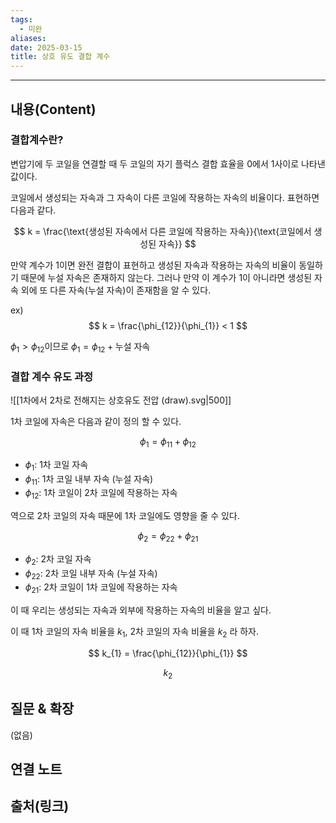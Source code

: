 ```yaml
---
tags:
  - 미완
aliases: 
date: 2025-03-15
title: 상호 유도 결합 계수
---
```


---

## 내용(Content)


### 결합계수란?

변압기에 두 코일을 연결할 때 두 코일의 자기 플럭스 결합 효율을 0에서 1사이로 나타낸 값이다.

코일에서 생성되는 자속과 그 자속이 다른 코일에 작용하는 자속의 비율이다. 표현하면 다음과 같다.

$$
k = \frac{\text{생성된 자속에서 다른 코일에 작용하는 자속}}{\text{코일에서 생성된 자속}}
$$

만약 계수가 1이면 완전 결합이 표현하고 생성된 자속과 작용하는 자속의 비율이 동일하기 때문에 누설 자속은 존재하지 않는다. 그러나 만약 이 계수가 1이 아니라면 생성된 자속 외에 또 다른 자속(누설 자속)이 존재함을 알 수 있다.

ex)
$$
k = \frac{\phi_{12}}{\phi_{1}} < 1
$$

$\phi_{1} > \phi_{12}$이므로 $\phi_{1} = \phi_{12} + \text{누설 자속}$

### 결합 계수 유도 과정

![[1차에서 2차로 전해지는 상호유도 전압 (draw).svg|500]]

1차 코일에 자속은 다음과 같이 정의 할 수 있다.

$$
\phi_{1} = \phi_{11} + \phi_{12}
$$
- $\phi_{1}$: 1차 코일 자속
- $\phi_{11}$: 1차 코일 내부 자속 (누설 자속)
- $\phi_{12}$: 1차 코일이 2차 코일에 작용하는 자속

역으로 2차 코일의 자속 때문에 1차 코일에도 영향을 줄 수 있다.

$$
\phi_{2} = \phi_{22} + \phi_{21}
$$
- $\phi_{2}$: 2차 코일 자속
- $\phi_{22}$: 2차 코일 내부 자속 (누설 자속)
- $\phi_{21}$: 2차 코일이 1차 코일에 작용하는 자속

이 때 우리는 생성되는 자속과 외부에 작용하는 자속의 비율을 알고 싶다.

이 때 1차 코일의 자속 비율을 $k_{1}$, 2차 코일의 자속 비율을 $k_{2}$ 라 하자.

$$
k_{1} = \frac{\phi_{12}}{\phi_{1}}
$$

$$
k_{2}
$$

## 질문 & 확장

(없음)

## 연결 노트

## 출처(링크)





